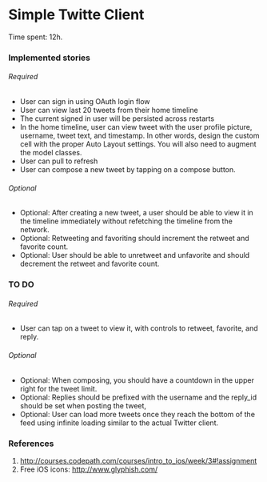 Simple Twitte Client
===========

Time spent: 12h.

### Implemented stories
###### Required
* User can sign in using OAuth login flow
* User can view last 20 tweets from their home timeline
* The current signed in user will be persisted across restarts
* In the home timeline, user can view tweet with the user profile picture, username, tweet text, and timestamp. In other words, design the custom cell with the proper Auto Layout settings. You will also need to augment the model classes.
* User can pull to refresh
* User can compose a new tweet by tapping on a compose button.

###### Optional 
* Optional: After creating a new tweet, a user should be able to view it in the timeline immediately without refetching the timeline from the network.
* Optional: Retweeting and favoriting should increment the retweet and favorite count.
* Optional: User should be able to unretweet and unfavorite and should decrement the retweet and favorite count.


### TO DO

###### Required
* User can tap on a tweet to view it, with controls to retweet, favorite, and reply.

###### Optional 

* Optional: When composing, you should have a countdown in the upper right for the tweet limit.
* Optional: Replies should be prefixed with the username and the reply_id should be set when posting the tweet,
* Optional: User can load more tweets once they reach the bottom of the feed using infinite loading similar to the actual Twitter client.

### References

1. http://courses.codepath.com/courses/intro_to_ios/week/3#!assignment
2. Free iOS icons: http://www.glyphish.com/

